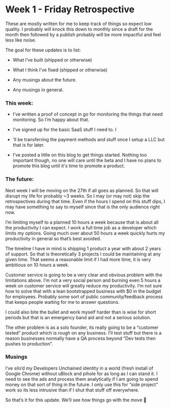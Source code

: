 # Week 1 - Friday Retrospective

These are mostly written for me to keep track of things so expect low quality. I probably will knock this down to monthly since a draft for the month then followed by a publish probably will be more impactful and feel less like noise.

The goal for these updates is to list:

* What I’ve built (shipped or otherwise)
    
* What I think I’ve fixed (shipped or otherwise)
    
* Any musings about the future.
    
* Any musings in general.
    

### This week:

* I’ve written a proof of concept in go for monitoring the things that need monitoring. So I’m happy about that.
    
* I’ve signed up for the basic SaaS stuff I need to. I
    
* ’ll be transferring the payment methods and stuff once I setup a LLC but that is for later.
    
* I’ve posted a little on this blog to get things started. Nothing too important though, no one will care until the beta and I have no plans to promote this blog until it's time to promote a product.
    

### The future:

Next week I will be moving on the 27th if all goes as planned. So that will disrupt my life for probably ~3 weeks. So I may (or may not) skip the retrospectives during that time. Even if the hours I spend on this stuff dips, I may have something to say to myself since that is the only audience right now.

I’m limiting myself to a planned 10 hours a week because that is about all the productivity I can expect. I work a full time job as a developer which limits my options. Going much over about 50 hours a week quickly hurts my productivity in general so that’s best avoided.

The timeline I have in mind is shipping 1 product a year with about 2 years of support. So that is theoretically 3 projects I could be maintaining at any given time. That seems a reasonable limit if I had more time, it is very ambitious on 10 hours a week.

Customer service is going to be a very clear and obvious problem with the limitations above. I’m not a very social person and burning even 5 hours a week on customer service will greatly reduce my productivity. I’m not sure how to solve that with a lean bootstrapped business with $0 in the budget for employees. Probably some sort of public community/feedback process that keeps people waiting for me to answer questions.

I could also bite the bullet and work myself harder than is wise for short periods but that is an emergency band aid and not a serious solution.

The other problem is as a solo founder, its really going to be a “customer tested” product which is rough on any business. I’ll test stuff but there is a reason businesses normally have a QA process beyond “Dev tests then pushes to production”.

### Musings

I’ve silo’d my Developers Unchained identity in a world (fresh install of Google Chrome) without uBlock and pihole for as long as I can stand it. I need to see the ads and process them analytically if I am going to spend money on that sort of thing in the future. I only use this for “side project” work so its less intrusive than if I shut that stuff off everywhere.

So that’s it for this update. We’ll see how things go with the move 🙂